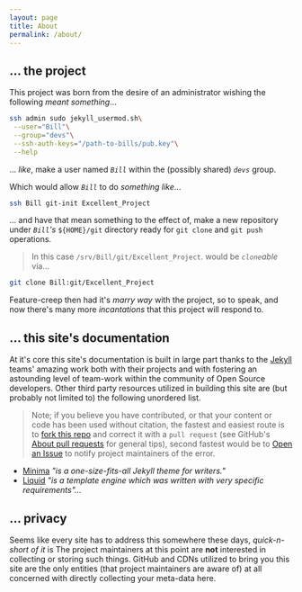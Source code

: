 ```yaml
---
layout: page
title: About
permalink: /about/
---
```


## ... the project


This project was born from the desire of an administrator wishing the following _meant something_...


```bash
ssh admin sudo jekyll_usermod.sh\
 --user="Bill"\
 --group="devs"\
 --ssh-auth-keys="/path-to-bills/pub.key"\
 --help
```

... _like_, make a user named _`Bill`_ within the (possibly shared) _`devs`_ group.


Which would allow _`Bill`_ to do _something like_...


```bash
ssh Bill git-init Excellent_Project
```

... and have that mean something to the effect of, make a new repository under _`Bill`'s_ `${HOME}/git` directory ready for `git clone` and `git push` operations.


> In this case `/srv/Bill/git/Excellent_Project`. would be _`clone`able_ via...


```bash
git clone Bill:git/Excellent_Project
```


Feature-creep then had it's _marry way_ with the project, so to speak, and now there's many more _incantations_ that this project will respond to.


## ... this site's documentation


At it's core this site's documentation is built in large part thanks to the [Jekyll][jekyll-docs] teams' amazing work both with their projects and with fostering an astounding level of team-work within the community of Open Source developers. Other third party resources utilized in building this site are (but probably not limited to) the following unordered list.


> Note; if you believe you have contributed, or that your content or code has been used without citation, the fastest and easiest route is to [fork this repo][this-repo] and correct it with a `pull request` (see GitHub's [About pull requests][about-pull-requests] for general tips), second fastest would be to [Open an Issue][got-issues] to notify project maintainers of the error.


- [Minima][theme] _"is a one-size-fits-all Jekyll theme for writers."_
- [Liquid][liquid] _"is a template engine which was written with very specific requirements"..._


## ... privacy


Seems like every site has to address this somewhere these days, _quick-n-short of it_ is The project maintainers at this point are __not__ interested in collecting or storing such things. GitHub and CDNs utilized to bring you this site are the only entities (that project maintainers are aware of) at all concerned with directly collecting your meta-data here.


[jekyll-docs]: https://jekyllrb.com/docs/home
[this-repo]: https://github.com/S0AndS0/Jekyll_Admin/
[got-issues]: https://github.com/S0AndS0/Jekyll_Admin/issues/
[theme]: https://github.com/jekyll/minima
[liquid]: https://github.com/Shopify/liquid
[about-pull-requests]: https://help.github.com/en/articles/about-pull-requests

